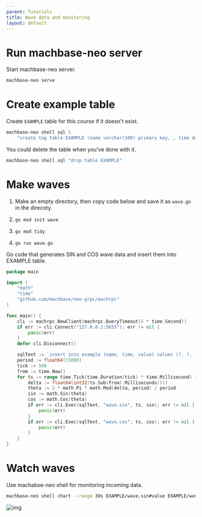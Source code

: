```yaml
---
parent: Tutorials
title: Wave data and monitoring
layout: default
---
```


# Run machbase-neo server

Start machbase-neo server.

```sh
machbase-neo serve
```

# Create example table

Create `EXAMPLE` table for this course if it doesn't exist.

```sh
machbase-neo shell sql \
    "create tag table EXAMPLE (name varchar(100) primary key, , time datetime basetime, value double)"
```

You could delete the table when you've done with it.

```sh
machbase-neo shell sql "drop table EXAMPLE"
```

# Make waves

1. Make an empty directory, then copy code below and save it as `wave.go` in the direcoty.

2. `go mod init wave`

3. `go mod tidy`

4. `go run wave.go`


Go code that generates SIN and COS wave data and insert them into EXAMPLE table.

```go
package main

import (
	"math"
	"time"
	"github.com/machbase/neo-grpc/machrpc"
)

func main() {
	cli := machrpc.NewClient(machrpc.QueryTimeout(5 * time.Second))
	if err := cli.Connect("127.0.0.1:5655"); err != nil {
		panic(err)
	}
	defer cli.Disconnect()

	sqlText := `insert into example (name, time, value) values (?, ?, ?)`
	period := float64(15000)
	tick := 500
	from := time.Now()
	for ts := range time.Tick(time.Duration(tick) * time.Millisecond) {
		delta := float64(int32(ts.Sub(from).Milliseconds()))
		theta := 2 * math.Pi * math.Mod(delta, period) / period
		sin := math.Sin(theta)
		cos := math.Cos(theta)
		if err := cli.Exec(sqlText, "wave.sin", ts, sin); err != nil {
			panic(err)
		}
		if err := cli.Exec(sqlText, "wave.cos", ts, cos); err != nil {
			panic(err)
		}
	}
}
```

# Watch waves

Use machabse-neo shell for monitoring incoming data.

```sh
machbase-neo shell chart --range 30s EXAMPLE/wave.sin#value EXAMPLE/wave.cos#value
```

![img](chart01.jpg)